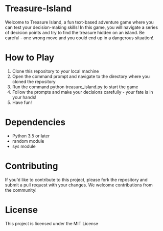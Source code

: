 # Treasure-Island
Welcome to Treasure Island, a fun text-based adventure game where you can test your decision-making skills! In this game, you will navigate a series of decision points and try to find the treasure hidden on an island. Be careful - one wrong move and you could end up in a dangerous situation!.

# How to Play
1. Clone this repository to your local machine
2. Open the command prompt and navigate to the directory where you cloned the repository
3. Run the command python treasure_island.py to start the game
4. Follow the prompts and make your decisions carefully - your fate is in your hands!
5. Have fun!

# Dependencies
- Python 3.5 or later
- random module
- sys module

# Contributing
If you'd like to contribute to this project, please fork the repository and submit a pull request with your changes. We welcome contributions from the community!

# License
This project is licensed under the MIT License